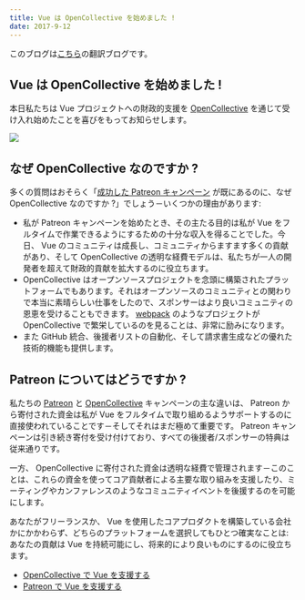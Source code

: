 ```yaml
---
title: Vue は OpenCollective を始めました !
date: 2017-9-12
---
```


このブログは[こちら](https://medium.com/the-vue-point/vue-is-now-on-opencollective-1ef89ca1334b)の翻訳ブログです。

## Vue は OpenCollective を始めました !
本日私たちは Vue プロジェクトへの財政的支援を [OpenCollective](https://opencollective.com/vuejs) を通じて受け入れ始めたことを喜びをもってお知らせします。

![](https://cdn-images-1.medium.com/max/1600/1*WT87J0dX9D8kyQgxGPx5Vw.png)

## なぜ OpenCollective なのですか ?
多くの質問はおそらく「[成功した Patreon キャンペーン](https://www.patreon.com/evanyou) が既にあるのに、なぜ OpenCollective なのですか ?」でしょう－いくつかの理由があります:
- 私が Patreon キャンペーンを始めたとき、その主たる目的は私が Vue をフルタイムで作業できるようにするための十分な収入を得ることでした。今日、 Vue のコミュニティは成長し、コミュニティからますます多くの貢献があり、そして OpenCollective の透明な経費モデルは、私たちが一人の開発者を超えて財政的貢献を拡大するのに役立ちます。
- OpenCollective はオープンソースプロジェクトを念頭に構築されたプラットフォームでもあります。それはオープンソースのコミュニティとの関わりで本当に素晴らしい仕事をしたので、スポンサーはより良いコミュニティの恩恵を受けることもできます。 [webpack](https://opencollective.com/webpack) のようなプロジェクトが OpenCollective で繁栄しているのを見ることは、非常に励みになります。
- また GitHub 統合、後援者リストの自動化、そして請求書生成などの優れた技術的機能も提供します。

## Patreon についてはどうですか ?
私たちの [Patreon](https://www.patreon.com/evanyou)  と  [OpenCollective](https://opencollective.com/vuejs) キャンペーンの主な違いは、 Patreon から寄付された資金は私が Vue をフルタイムで取り組めるようサポートするのに直接使われていることです－そしてそれはまだ極めて重要です。
Patreon キャンペーンは引き続き寄付を受け付けており、すべての後援者/スポンサーの特典は従来通りです。

一方、 OpenCollective に寄付された資金は透明な経費で管理されます－このことは、これらの資金を使ってコア貢献者による主要な取り組みを支援したり、ミーティングやカンファレンスのようなコミュニティイベントを後援するのを可能にします。

あなたがフリーランスか、 Vue を使用したコアプロダクトを構築している会社かにかかわらず、どちらのプラットフォームを選択してもひとつ確実なことは: あなたの貢献は Vue を持続可能にし、将来的により良いものにするのに役立ちます。
- [OpenCollective で Vue を支援する](https://opencollective.com/vuejs)
- [Patreon で Vue を支援する](https://www.patreon.com/evanyou)